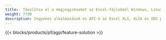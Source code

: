 ```yaml
---
title:  Távolítsa el a megjegyzéseket az Excel-fájlokból Windows, Linux és macOS rendszeren
weight: 7730
description: Ingyenes alkalmazások és API-k az Excel XLS, XLSX és ODS programokhoz Annotációk és megjegyzések kezelése
---
```

{{< blocks/products/pf/agp/feature-solution >}} 

